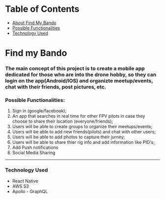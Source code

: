 # Table of Contents
+ [About Find My Bando](#findmybando)
+ [Possible Functionalities](#possibleFunctionalities)
+ [Technology Used](#technologyUsed)

# <a name="findmybando"></a>Find my Bando

### The main concept of this project is to create a mobile app dedicated for those who are into the drone hobby, so they can login on the app(Android/IOS) and organizte meetup/events, chat with their friends, post pictures, etc.

### <a name="possibleFunctionalities">Possible Functionalities:<a/>

1. Sign in (google/facebook);
2. An app that searches in real time for other FPV pilots in case they choose to share their location (everyone/friends);
3. Users will be able to create groups to organize their meetups/events;
4. Users will be able to add new friends(pilots) and chat with other users;
5. Users will be able to add photos to capture their jurney;
6. Users will be able to share thier rig info and add information like PID's;
7. Add Push notifications
8. Social Media Sharing

___

### <a name="technologyUsed">Technology Used<a/>

+ React Native
+ AWS S3
+ Apollo - GraphQL
